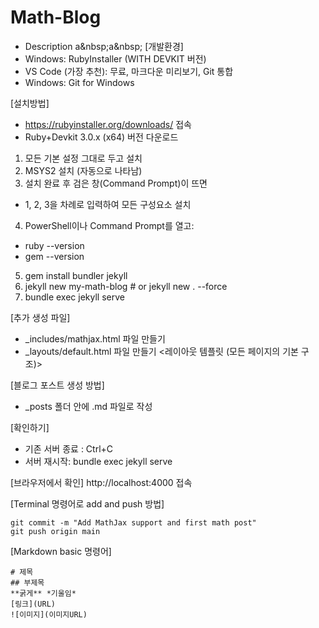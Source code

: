 # Math-Blog
- Description
a\&nbsp;a\&nbsp;
[개발환경]
- Windows: RubyInstaller (WITH DEVKIT 버전)
- VS Code (가장 추천): 무료, 마크다운 미리보기, Git 통합
- Windows: Git for Windows

[설치방법]
- https://rubyinstaller.org/downloads/ 접속
- Ruby+Devkit 3.0.x (x64) 버전 다운로드
1. 모든 기본 설정 그대로 두고 설치
2. MSYS2 설치 (자동으로 나타남)
3. 설치 완료 후 검은 창(Command Prompt)이 뜨면
  - 1, 2, 3을 차례로 입력하여 모든 구성요소 설치
4. PowerShell이나 Command Prompt를 열고:
  - ruby --version
  - gem --version

5. gem install bundler jekyll
6. jekyll new my-math-blog # or jekyll new . --force 
7. bundle exec jekyll serve

[추가 생성 파일]
- _includes/mathjax.html 파일 만들기 <??>
- _layouts/default.html 파일 만들기 <레이아웃 템플릿 (모든 페이지의 기본 구조)>

[블로그 포스트 생성 방법]
- _posts 폴더 안에 .md 파일로 작성

[확인하기]
- 기존 서버 종료 : Ctrl+C 
- 서버 재시작: bundle exec jekyll serve

[브라우저에서 확인]
http://localhost:4000 접속

[Terminal 명령어로 add and push 방법]
```git add .
git commit -m "Add MathJax support and first math post"
git push origin main
```
[Markdown basic 명령어]
```
# 제목
## 부제목
**굵게** *기울임*
[링크](URL)
![이미지](이미지URL)
```

